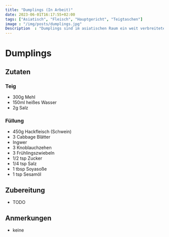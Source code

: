 ```yaml
---
title: "Dumplings (In Arbeit)"
date: 2023-06-01T16:17:55+02:00
tags: ["Asiatisch", "Fleisch", "Hauptgericht", "Teigtaschen"]
image : "/img/posts/dumplings.jpg"
Description  : "Dumplings sind im asiatischen Raum ein weit verbreitetes Gericht. Diese Teigtaschen sind meistens mit Schwein oder Tofu gefüllt."
---
```

# Dumplings
## Zutaten
### Teig
- 300g Mehl
- 150ml heißes Wasser
- 2g Salz
### Füllung
- 450g Hackfleisch (Schwein)
- 3 Cabbage Blätter
- Ingwer
- 3 Knoblauchzehen
- 3 Frühlingszwiebeln
- 1/2 tsp Zucker
- 1/4 tsp Salz
- 1 tbsp Soyasoße
- 1 tsp Sesamöl

## Zubereitung
- TODO

## Anmerkungen
- keine